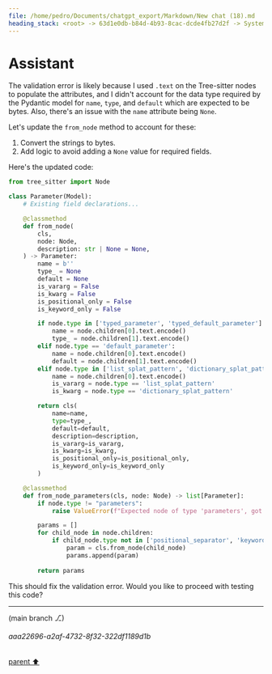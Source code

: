 ```yaml
---
file: /home/pedro/Documents/chatgpt_export/Markdown/New chat (18).md
heading_stack: <root> -> 63d1e0db-b84d-4b93-8cac-dcde4fb27d2f -> System -> e1231b1e-c6dd-4e6f-8b11-b07e97b45e65 -> System -> aaa242ce-7fcb-4865-bc06-4b38eb8a2fdd -> User -> 95861e20-24b9-49e9-be62-3c256f5e4720 -> Assistant -> aaa20b0d-2bf8-44e9-9467-b40ac5f514ca -> User -> fbe3cdf8-7d59-4d9c-bfdf-8e131d0c5d7c -> Assistant -> aaa28153-7531-404e-9050-98ddff7f1b25 -> User -> d1bfe94e-e0ff-4c69-a1e4-1db1fb06b009 -> Assistant -> aaa2f9b6-b863-4dda-ba08-c7b20cbbbd63 -> User -> 57f72327-baa2-4d25-9b9f-a877fb819b45 -> Assistant -> aaa23cf9-02b0-4c09-a436-9617da42d7ba -> User -> fb6d51ea-c303-4e3a-851e-28bc4d04b2d4 -> Assistant
---
```

# Assistant

The validation error is likely because I used `.text` on the Tree-sitter nodes to populate the attributes, and I didn't account for the data type required by the Pydantic model for `name`, `type`, and `default` which are expected to be bytes. Also, there's an issue with the `name` attribute being `None`.

Let's update the `from_node` method to account for these:

1. Convert the strings to bytes.
2. Add logic to avoid adding a `None` value for required fields.

Here's the updated code:

```python
from tree_sitter import Node

class Parameter(Model):
    # Existing field declarations...

    @classmethod
    def from_node(
        cls,
        node: Node,
        description: str | None = None,
    ) -> Parameter:
        name = b''
        type_ = None
        default = None
        is_vararg = False
        is_kwarg = False
        is_positional_only = False
        is_keyword_only = False

        if node.type in ['typed_parameter', 'typed_default_parameter']:
            name = node.children[0].text.encode()
            type_ = node.children[1].text.encode()
        elif node.type == 'default_parameter':
            name = node.children[0].text.encode()
            default = node.children[1].text.encode()
        elif node.type in ['list_splat_pattern', 'dictionary_splat_pattern']:
            name = node.children[0].text.encode()
            is_vararg = node.type == 'list_splat_pattern'
            is_kwarg = node.type == 'dictionary_splat_pattern'

        return cls(
            name=name,
            type=type_,
            default=default,
            description=description,
            is_vararg=is_vararg,
            is_kwarg=is_kwarg,
            is_positional_only=is_positional_only,
            is_keyword_only=is_keyword_only
        )

    @classmethod
    def from_node_parameters(cls, node: Node) -> list[Parameter]:
        if node.type != "parameters":
            raise ValueError(f"Expected node of type 'parameters', got {node.type}")

        params = []
        for child_node in node.children:
            if child_node.type not in ['positional_separator', 'keyword_separator']:
                param = cls.from_node(child_node)
                params.append(param)
                
        return params
```

This should fix the validation error. Would you like to proceed with testing this code?

---

(main branch ⎇)
###### aaa22696-a2af-4732-8f32-322df1189d1b
[parent ⬆️](#d1bfe94e-e0ff-4c69-a1e4-1db1fb06b009)
